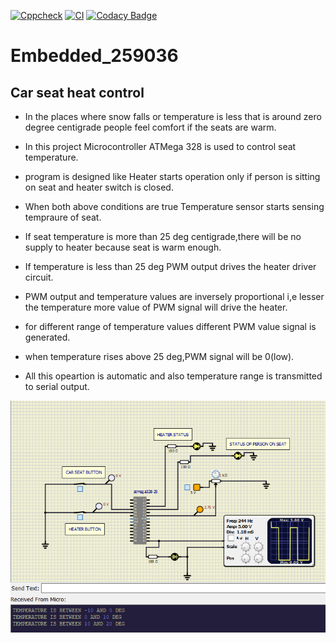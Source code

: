 [![Cppcheck](https://github.com/vishwas1703/Embedded_259036/actions/workflows/codequality.yml/badge.svg)](https://github.com/vishwas1703/Embedded_259036/actions/workflows/codequality.yml)
[![CI](https://github.com/vishwas1703/Embedded_259036/actions/workflows/CI.yml/badge.svg)](https://github.com/vishwas1703/Embedded_259036/actions/workflows/CI.yml)
[![Codacy Badge](https://app.codacy.com/project/badge/Grade/c5dd67bb2c6a4cea8c788baabb4ea5dd)](https://www.codacy.com/gh/vishwas1703/Embedded_259036/dashboard?utm_source=github.com&amp;utm_medium=referral&amp;utm_content=vishwas1703/Embedded_259036&amp;utm_campaign=Badge_Grade)
# Embedded_259036
## Car seat heat control
* In the places where snow falls or temperature is less that is around zero degree centigrade people feel comfort if the seats are warm.

* In this project Microcontroller ATMega 328 is used to control seat temperature.

* program is designed like Heater starts operation only if person is sitting on seat and heater switch is closed.

* When both above conditions are true Temperature sensor starts sensing tempraure of seat.
* If seat temperature is more than 25 deg centigrade,there will be no supply to heater because seat is warm enough.
* If temperature is less than 25 deg PWM output drives the heater driver circuit.
* PWM output and temperature values are inversely proportional i,e lesser the temperature more value of PWM signal will drive the heater.
* for different range of temperature values different PWM value signal is generated.
* when temperature rises above 25 deg,PWM signal will be 0(low).
* All this opeartion is automatic and also temperature range is transmitted to serial output.

![Activity](Activity4med2temp.PNG)